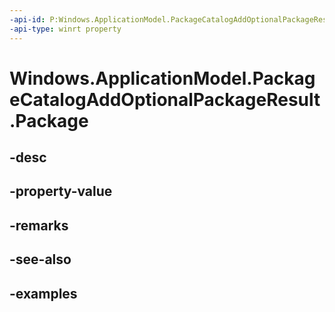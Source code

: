 ```yaml
---
-api-id: P:Windows.ApplicationModel.PackageCatalogAddOptionalPackageResult.Package
-api-type: winrt property
---
```


<!-- Property syntax.
public Package Package { get; }
-->

# Windows.ApplicationModel.PackageCatalogAddOptionalPackageResult.Package

## -desc

## -property-value

## -remarks

## -see-also

## -examples

